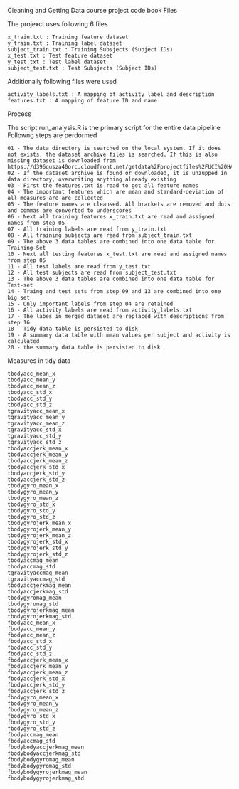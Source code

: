 Cleaning and Getting Data course project code book
Files

The projexct uses following 6 files

    x_train.txt : Training feature dataset
    y_train.txt : Training label dataset
    subject_train.txt : Training Subsjects (Subject IDs)
    x_test.txt : Test feature dataset
    y_test.txt : Test label dataset
    subject_test.txt : Test Subsjects (Subject IDs)

Additionally following files were used

    activity_labels.txt : A mapping of activity label and description
    features.txt : A mapping of feature ID and name

Process

The script run_analysis.R is the primary script for the entire data pipeline Followng steps are perdormed

    01 - The data directory is searched on the local system. If it does not exists, the dataset archive files is searched. If this is also missing dataset is downloaded from https://d396qusza40orc.cloudfront.net/getdata%2Fprojectfiles%2FUCI%20HAR%20Dataset.zip
    02 - If the dataset archive is found or downloaded, it is unzupped in data directory, overwriting anything already existing
    03 - First the features.txt is read to get all feature names
    04 - The important features which are mean and standard-deviation of all measures are are collected
    05 - The feature names are cleansed. All brackets are removed and dots and commas are converted to underscores
    06 - Next all training features x_train.txt are read and assigned names from step 05
    07 - All training labels are read from y_train.txt
    08 - All training subjects are read from subject_train.txt
    09 - The above 3 data tables are combined into one data table for Training-Set
    10 - Next all testing features x_test.txt are read and assigned names from step 05
    11 - All test labels are read from y_test.txt
    12 - All test subjects are read from subject_test.txt
    13 - The above 3 data tables are combined into one data table for Test-set
    14 - Traing and test sets from step 09 and 13 are combined into one big set
    15 - Only important labels from step 04 are retained
    16 - All activity labels are read from activity_labels.txt
    17 - The labes in merged dataset are replaced with descriptions from step 16
    18 - Tidy data table is persisted to disk
    19 - A summary data table with mean values per subject and activity is calculated
    20 - the summary data table is persisted to disk

Measures in tidy data

    tbodyacc_mean_x
    tbodyacc_mean_y
    tbodyacc_mean_z
    tbodyacc_std_x
    tbodyacc_std_y
    tbodyacc_std_z
    tgravityacc_mean_x
    tgravityacc_mean_y
    tgravityacc_mean_z
    tgravityacc_std_x
    tgravityacc_std_y
    tgravityacc_std_z
    tbodyaccjerk_mean_x
    tbodyaccjerk_mean_y
    tbodyaccjerk_mean_z
    tbodyaccjerk_std_x
    tbodyaccjerk_std_y
    tbodyaccjerk_std_z
    tbodygyro_mean_x
    tbodygyro_mean_y
    tbodygyro_mean_z
    tbodygyro_std_x
    tbodygyro_std_y
    tbodygyro_std_z
    tbodygyrojerk_mean_x
    tbodygyrojerk_mean_y
    tbodygyrojerk_mean_z
    tbodygyrojerk_std_x
    tbodygyrojerk_std_y
    tbodygyrojerk_std_z
    tbodyaccmag_mean
    tbodyaccmag_std
    tgravityaccmag_mean
    tgravityaccmag_std
    tbodyaccjerkmag_mean
    tbodyaccjerkmag_std
    tbodygyromag_mean
    tbodygyromag_std
    tbodygyrojerkmag_mean
    tbodygyrojerkmag_std
    fbodyacc_mean_x
    fbodyacc_mean_y
    fbodyacc_mean_z
    fbodyacc_std_x
    fbodyacc_std_y
    fbodyacc_std_z
    fbodyaccjerk_mean_x
    fbodyaccjerk_mean_y
    fbodyaccjerk_mean_z
    fbodyaccjerk_std_x
    fbodyaccjerk_std_y
    fbodyaccjerk_std_z
    fbodygyro_mean_x
    fbodygyro_mean_y
    fbodygyro_mean_z
    fbodygyro_std_x
    fbodygyro_std_y
    fbodygyro_std_z
    fbodyaccmag_mean
    fbodyaccmag_std
    fbodybodyaccjerkmag_mean
    fbodybodyaccjerkmag_std
    fbodybodygyromag_mean
    fbodybodygyromag_std
    fbodybodygyrojerkmag_mean
    fbodybodygyrojerkmag_std
